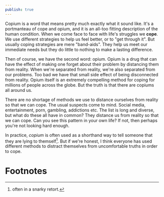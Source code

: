 ```yaml
---
publish: true
---
```

Copium is a word that means pretty much exactly what it sound like. It's a portmanteau of cope and opium, and it is an all-too fitting description of the human condition. When we come face to face with life's struggles we **cope**. We use different strategies to help us feel better, or to "get through it". But usually coping strategies are mere "band-aids". They help us meet our immediate needs but they do little to nothing to make a lasting difference. 

Then of course, we have the second word: opium. Opium is a drug that can have the effect of making one forget about their problem by distancing them from reality. When we're separated from reality, we're also separated from our problems. Too bad we have that small side effect of being disconnected from reality. Opium itself is an extremely compelling method for coping for millions of people across the globe. But the truth is that there are copiums all around us. 

There are no shortage of methods we use to distance ourselves from reality so that we can cope. The usual suspects come to mind. Social media, entertainment, porn, gambling, addictions etc. The list is long and diverse, but what do these all have in common? They distance us from reality so that we can cope. Can you see this pattern in your own life? If not, then perhaps you're not looking hard enough. 

In practice, *copium* is often used as a shorthand way to tell someone that they are lying to themself[^1]. But if we're honest, I think everyone has used different methods to distract themselves from uncomfortable truths in order to cope. 


# Footnotes

[^1]: often in a snarky retort. 